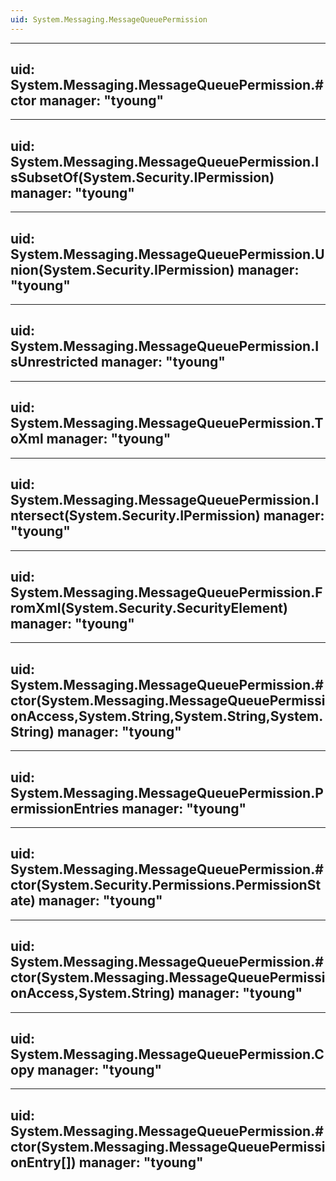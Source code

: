 ```yaml
---
uid: System.Messaging.MessageQueuePermission
---
```


---
uid: System.Messaging.MessageQueuePermission.#ctor
manager: "tyoung"
---

---
uid: System.Messaging.MessageQueuePermission.IsSubsetOf(System.Security.IPermission)
manager: "tyoung"
---

---
uid: System.Messaging.MessageQueuePermission.Union(System.Security.IPermission)
manager: "tyoung"
---

---
uid: System.Messaging.MessageQueuePermission.IsUnrestricted
manager: "tyoung"
---

---
uid: System.Messaging.MessageQueuePermission.ToXml
manager: "tyoung"
---

---
uid: System.Messaging.MessageQueuePermission.Intersect(System.Security.IPermission)
manager: "tyoung"
---

---
uid: System.Messaging.MessageQueuePermission.FromXml(System.Security.SecurityElement)
manager: "tyoung"
---

---
uid: System.Messaging.MessageQueuePermission.#ctor(System.Messaging.MessageQueuePermissionAccess,System.String,System.String,System.String)
manager: "tyoung"
---

---
uid: System.Messaging.MessageQueuePermission.PermissionEntries
manager: "tyoung"
---

---
uid: System.Messaging.MessageQueuePermission.#ctor(System.Security.Permissions.PermissionState)
manager: "tyoung"
---

---
uid: System.Messaging.MessageQueuePermission.#ctor(System.Messaging.MessageQueuePermissionAccess,System.String)
manager: "tyoung"
---

---
uid: System.Messaging.MessageQueuePermission.Copy
manager: "tyoung"
---

---
uid: System.Messaging.MessageQueuePermission.#ctor(System.Messaging.MessageQueuePermissionEntry[])
manager: "tyoung"
---
